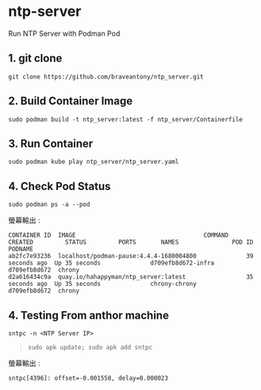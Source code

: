 # ntp-server
Run NTP Server with Podman Pod

## 1. git clone
```
git clone https://github.com/braveantony/ntp_server.git
```

## 2. Build Container Image
```
sudo podman build -t ntp_server:latest -f ntp_server/Containerfile
```

## 3. Run Container
```
sudo podman kube play ntp_server/ntp_server.yaml
```

## 4. Check Pod Status
```
sudo podman ps -a --pod
```
螢幕輸出 :
```
CONTAINER ID  IMAGE                                    COMMAND     CREATED         STATUS         PORTS       NAMES               POD ID        PODNAME
ab2fc7e93236  localhost/podman-pause:4.4.4-1680004800              39 seconds ago  Up 35 seconds              d709efb8d672-infra  d709efb8d672  chrony
d2a616434c9a  quay.io/hahappyman/ntp_server:latest                 35 seconds ago  Up 35 seconds              chrony-chrony       d709efb8d672  chrony
```

## 4. Testing From anthor machine
```
sntpc -n <NTP Server IP>
```
> `sudo apk update; sudo apk add sntpc`

螢幕輸出 :
```
sntpc[4396]: offset=-0.001558, delay=0.000023
```
